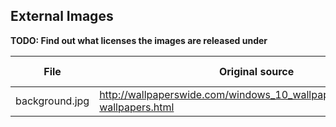 ## External Images

**TODO: Find out what licenses the images are released under**

File | Original source | Original license | Modifications by me
---|---|---|---
background.jpg|http://wallpaperswide.com/windows_10_wallpaper_nithinsuren_5-wallpapers.html|?|?
